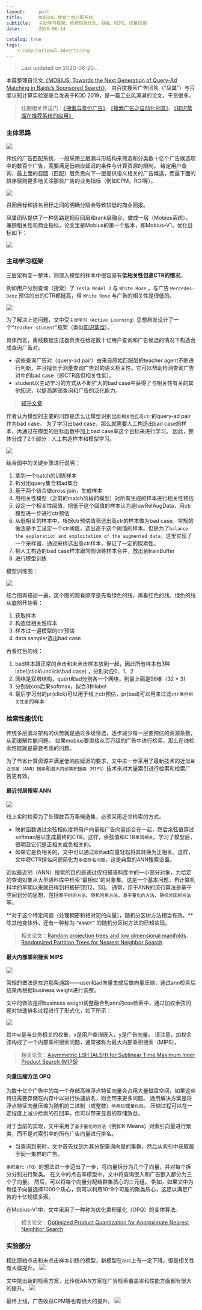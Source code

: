 ```yaml
---
layout:     post
title:      MOBIUS 搜索广告匹配系统
subtitle:   主动学习框架、检索性能优化、ANN、MIPS、向量压缩
date:       2020-06-14

catalog: true
tags:
    - Computational Advertising
---
```



> Last updated on 2020-06-20...

本篇整理自论文[《MOBIUS: Towards the Next Generation of Query-Ad Matching in Baidu’s Sponsored Search》](http://research.baidu.com/Public/uploads/5d12eca098d40.pdf)，
由百度搜索广告团队（“凤巢”）与百度认知计算实验室联合发表于KDD 2019，是一篇工业风满满的论文，干货很多。

> 往期相关传送门：[《搜索与竞价广告》](https://coladrill.github.io/2019/01/13/%E6%90%9C%E7%B4%A2%E4%B8%8E%E7%AB%9E%E4%BB%B7%E5%B9%BF%E5%91%8A/)、[《搜索广告之自动化创意》](https://coladrill.github.io/2020/03/14/%E6%90%9C%E7%B4%A2%E5%B9%BF%E5%91%8A%E4%B9%8B%E8%87%AA%E5%8A%A8%E5%8C%96%E5%88%9B%E6%84%8F/)、[《知识蒸馏在推荐系统的应用》](https://coladrill.github.io/2020/05/28/%E7%9F%A5%E8%AF%86%E8%92%B8%E9%A6%8F%E5%9C%A8%E6%8E%A8%E8%8D%90%E7%B3%BB%E7%BB%9F%E7%9A%84%E5%BA%94%E7%94%A8/)


### 主体思路

![](/img/post/20200614/1.png)

传统的广告匹配系统，一般采用三层漏斗形结构来筛选和分类数十亿个广告候选项中的数百个广告，需要满足低响应延迟的条件与计算资源的限制。
给定用户查询，最上面的召回（匹配）层负责向下一层提供语义相关的广告候选，而最下面的排序层则更多地关注那些广告的业务指标（例如CPM，ROI等）。

![](/img/post/20200614/2.png)

召回目标和排名目标之间的明确分隔会导致较低的商业回报。

凤巢团队提供了一种思路是把召回层和rank层融合，做成一层（Mobius系统），兼顾相关性和商业指标，论文里是Mobius的第一个版本，即Mobius-V1，优化目标如下：

![](/img/post/20200614/3.png)

### 主动学习框架

三层架构变一整体，则馈入模型的样本中很容易有**低相关性但高CTR的情况**。

例如用户分别查询（搜索）了 `Tesla Model 3` 与 `White Rose` ，与广告 `Mercedes-Benz` 预估的出的CTR都挺高，但 `White Rose` 与广告的相关性是很低的。

![](/img/post/20200614/4.png)

为了解决上述问题，文中受`主动学习（Active Learning）`思想启发设计了一个`“teacher-student”`框架（类似[知识蒸馏](https://coladrill.github.io/2020/05/28/%E7%9F%A5%E8%AF%86%E8%92%B8%E9%A6%8F%E5%9C%A8%E6%8E%A8%E8%8D%90%E7%B3%BB%E7%BB%9F%E7%9A%84%E5%BA%94%E7%94%A8/)）。

具体而言，离线数据生成器负责在给定数十亿用户查询和广告候选的情况下构造合成查询广告对。
- 这些查询广告对（query-ad pair）由来自原始匹配层的teacher agent不断进行判断，并且擅长于测量查询广告对的语义相关性。它可以帮助检测查询广告对中的bad case（即CTR高但相关性低）。
- student以主动学习的方式从不断扩大的bad case中获得了与相关性有关的其他知识，以提高尾部查询和广告的泛化能力。

> [知乎文章](https://zhuanlan.zhihu.com/p/144765227)

作者认为模型的主要的问题是怎么让模型识别出`低相关性且高ctr`的query-ad pair作为bad case。
为了学习出bad case，那么就需要人工构造出bad case的样本，再通过在模型的目标函数中加上bad case率这个目标来进行学习。
因此，整体分成了2个部分：人工构造样本和模型学习。

![](/img/post/20200614/5.png)

结合图中的关键步骤进行说明：
1. 拿到一个batch的训练样本
2. 拆分出query集合和ad集合
3. 基于两个结合做cross join，生成样本
4. 用相关性模型（之前的match阶段的模型）对所有生成的样本进行相关性预估
5. 设定一个相关性阈值，把低于这个阈值的样本认为是lowRelAugData，用ctr模型进一步进行ctr预估
6. 从低相关的样本中，根据ctr预估值筛选出高ctr的样本做为bad case。常规的做法是手工设定一个ctr阈值，选出高于这个阈值的样本。但是为了`balance the exploration and exploitation of the augmented data`，这里实现了一个采样器，通过采样选出高ctr样本，保证了一定的探索性。
7. 把人工构造的bad case样本跟常规训练样本合并，放出到trainBuffer
8. 进行模型训练

模型训练图：

![](/img/post/20200614/6.png)

结合图再描述一遍，这个图的观看顺序是先看绿色的线，再看红色的线。绿色的线从底部开始看：
1. 获取样本
2. 构造低相关性样本
3. 样本过一遍模型的ctr预估
4. data sampler选出bad case

再看红色的线：
1. bad样本跟正常的点击和未点击样本放到一起，因此所有样本有3种label(click\unclick\bad case) ，分别对应0、1、2
2. 网络是双塔结构，quert和ad分别各一个网络，到最上面是96维（32 * 3)
3. 分别做cos后果softmax，拟合3种label
4. 最后学习出的pr(click)可以用于线上ctr预估，pr(bad)可以用来过滤`ctr高但相关性差`的样本

### 检索性能优化

传统多层漏斗架构的优势就是通过多级筛选，逐步减少每一层要预估的资源条数，从而缓解性能问题。
如果mobius要直接从百万级的广告中进行检索，那么在线检索性能就是需要考虑的问题。

为了节省计算资源并满足低响应延迟的要求，文中进一步采用了最新技术的近似`最近邻居（ANN）搜索`和`最大内部乘积搜索（MIPS）`技术来对大量索引进行检索和检索广告更有效。

#### 最近邻居搜索 ANN

![](/img/post/20200614/9.png)

线上实时检索为了处理数百万条候选集，必须采用近邻检索的方式。
- 映射函数通过余弦相似度将用户向量和广告向量组合在一起，然后余弦值穿过softmax层以生成最终的CTR。这样，余弦值和CTR`单调相关`。学习了模型后，很明显它们是正相关或负相关的。
- 如果它是负相关的，文中可以通过`取负`ad向量轻松将其转换为正相关。这样，文中将CTR排名问题简化为`余弦排名问题`，这是典型的ANN搜索设置。

近似最近邻（ANN）搜索的目的是通过仅扫描语料库中的一小部分对象，为给定的查询对象从大型语料库中检索“最相似”的对象集。这是一个基本问题，自计算机科学的早期以来就已得到积极研究[12，13]。
通常，用于ANN的流行算法是基于空间划分的思想，包括`基于树的方法`、`随机哈希方法`、`基于量化的方法`、`随机分区树方法`等。

**对于这个特定问题（处理稠密和相对短的向量），随机分区树方法相当有效。**除其他变体外，还有一种称为 `“ANNOY”` 的随机分区树方法的已知实现。

> 相关论文：[Random projection trees and low dimensional manifolds](https://cseweb.ucsd.edu/~dasgupta/papers/rptree-stoc.pdf)、[Randomized Partition Trees for Nearest Neighbor Search](http://cseweb.ucsd.edu/~dasgupta/papers/rptree-tr.pdf)

#### 最大内部乘积搜索 MIPS

![](/img/post/20200614/7.png)

常规的做法是左边那条通路——user和ad向量生成后做向量压缩，通过ann检索后结果再根据business weight进行调整。

文中的做法是把business weight调整融合到ann的cos检索中，通过加权余弦问题对快速排名过程进行了形式化，如下所示：

![](/img/post/20200614/8.png)

其中w是与业务相关的权重，x是用户查询嵌入，y是广告向量。 请注意，加权余弦构成了一个内部乘积搜索问题，通常被称为最大内部乘积搜索（MIPS）。

> 相关论文：[Asymmetric LSH (ALSH) for Sublinear Time Maximum Inner Product Search (MIPS)](https://arxiv.org/abs/1405.5869)

#### 向量压缩方法 OPQ

为数十亿个广告中的每一个存储高维浮点特征向量会占用大量磁盘空间，如果这些特征需要存储在内存中以进行快速排名，则会带来更多问题。
通用解决方案是将浮点特征向量压缩为随机的二进制（或整数）`哈希码`或`量化码`。
压缩过程可以在一定程度上减少检索的召回率，但可以带来显着的存储效益。

对于当前的实现，文中采用了`基于量化的方法`（例如K-Means）对索引向量进行聚类，而不是对索引中的所有广告向量进行排名。
- 当查询到来时，文中首先找到为其分配查询向量的集群，然后从索引中获取属于同一集群的广告。

`乘积量化（PQ）`的想法进一步迈出了一步，将向量拆分为几个子向量，并对每个拆分分别进行聚类。
在文中的点击率模型中，文中将查询嵌入和广告嵌入都分为三个子向量。
然后，可以将每个向量分配给群集质心的三元组。
例如，如果文中为每组子向量选择1000个质心，则可以利用10^9个可能的聚类质心，这足以满足广告的十亿规模多索。

在Mobius-V1中，文中采用了一种称为优化乘积量化（OPQ）的变体算法。

> 相关论文：[Optimized Product Quantization for Approximate Nearest Neighbor Search](http://kaiminghe.com/publications/cvpr13opq.pdf)

### 实验部分

相比原始点击和未点击样本训练的模型，新模型在auc上有一定下降，但是相关性有大幅提升。
![](/img/post/20200614/10.png)

文中提出新的检索方案，比传统ANN方案在广告检索覆盖率和性能方面都有很大的提升。
![](/img/post/20200614/11.png)

最终上线，广告收益CPM等也有很大的提升。
![](/img/post/20200614/12.png)
